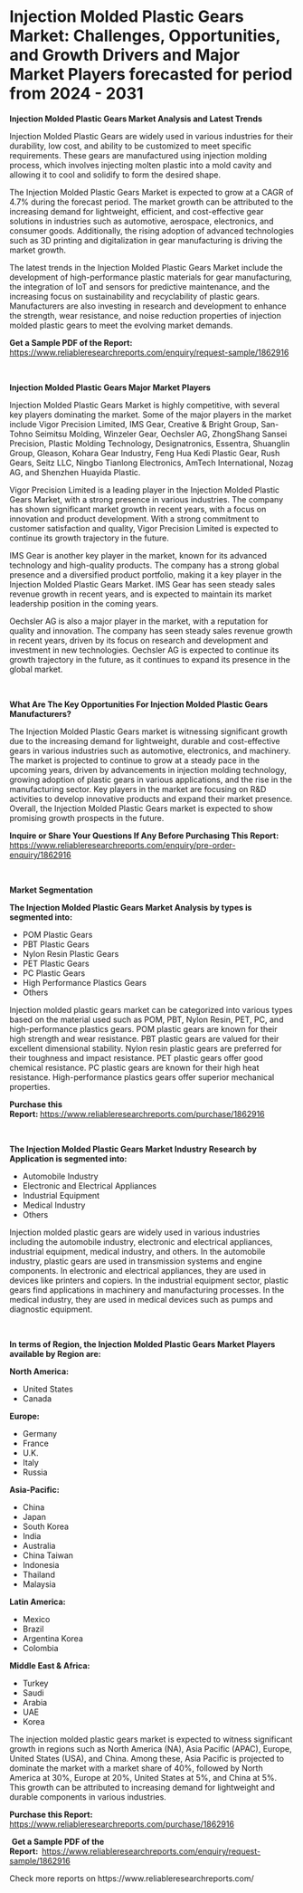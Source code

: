 <p><h1>Injection Molded Plastic Gears Market: Challenges, Opportunities, and Growth Drivers and Major Market Players forecasted for period from 2024 - 2031</h1></p><p><strong>Injection Molded Plastic Gears Market Analysis and Latest Trends</strong></p>
<p><p>Injection Molded Plastic Gears are widely used in various industries for their durability, low cost, and ability to be customized to meet specific requirements. These gears are manufactured using injection molding process, which involves injecting molten plastic into a mold cavity and allowing it to cool and solidify to form the desired shape.</p><p>The Injection Molded Plastic Gears Market is expected to grow at a CAGR of 4.7% during the forecast period. The market growth can be attributed to the increasing demand for lightweight, efficient, and cost-effective gear solutions in industries such as automotive, aerospace, electronics, and consumer goods. Additionally, the rising adoption of advanced technologies such as 3D printing and digitalization in gear manufacturing is driving the market growth.</p><p>The latest trends in the Injection Molded Plastic Gears Market include the development of high-performance plastic materials for gear manufacturing, the integration of IoT and sensors for predictive maintenance, and the increasing focus on sustainability and recyclability of plastic gears. Manufacturers are also investing in research and development to enhance the strength, wear resistance, and noise reduction properties of injection molded plastic gears to meet the evolving market demands.</p></p>
<p><strong>Get a Sample PDF of the Report:&nbsp;</strong> <a href="https://www.reliableresearchreports.com/enquiry/request-sample/1862916">https://www.reliableresearchreports.com/enquiry/request-sample/1862916</a></p>
<p>&nbsp;</p>
<p><strong>Injection Molded Plastic Gears Major Market Players</strong></p>
<p><p>Injection Molded Plastic Gears Market is highly competitive, with several key players dominating the market. Some of the major players in the market include Vigor Precision Limited, IMS Gear, Creative & Bright Group, San-Tohno Seimitsu Molding, Winzeler Gear, Oechsler AG, ZhongShang Sansei Precision, Plastic Molding Technology, Designatronics, Essentra, Shuanglin Group, Gleason, Kohara Gear Industry, Feng Hua Kedi Plastic Gear, Rush Gears, Seitz LLC, Ningbo Tianlong Electronics, AmTech International, Nozag AG, and Shenzhen Huayida Plastic.</p><p>Vigor Precision Limited is a leading player in the Injection Molded Plastic Gears Market, with a strong presence in various industries. The company has shown significant market growth in recent years, with a focus on innovation and product development. With a strong commitment to customer satisfaction and quality, Vigor Precision Limited is expected to continue its growth trajectory in the future.</p><p>IMS Gear is another key player in the market, known for its advanced technology and high-quality products. The company has a strong global presence and a diversified product portfolio, making it a key player in the Injection Molded Plastic Gears Market. IMS Gear has seen steady sales revenue growth in recent years, and is expected to maintain its market leadership position in the coming years.</p><p>Oechsler AG is also a major player in the market, with a reputation for quality and innovation. The company has seen steady sales revenue growth in recent years, driven by its focus on research and development and investment in new technologies. Oechsler AG is expected to continue its growth trajectory in the future, as it continues to expand its presence in the global market.</p></p>
<p>&nbsp;</p>
<p><strong>What Are The Key Opportunities For Injection Molded Plastic Gears Manufacturers?</strong></p>
<p><p>The Injection Molded Plastic Gears market is witnessing significant growth due to the increasing demand for lightweight, durable and cost-effective gears in various industries such as automotive, electronics, and machinery. The market is projected to continue to grow at a steady pace in the upcoming years, driven by advancements in injection molding technology, growing adoption of plastic gears in various applications, and the rise in the manufacturing sector. Key players in the market are focusing on R&D activities to develop innovative products and expand their market presence. Overall, the Injection Molded Plastic Gears market is expected to show promising growth prospects in the future.</p></p>
<p><strong>Inquire or Share Your Questions If Any Before Purchasing This Report:</strong> <a href="https://www.reliableresearchreports.com/enquiry/pre-order-enquiry/1862916">https://www.reliableresearchreports.com/enquiry/pre-order-enquiry/1862916</a></p>
<p>&nbsp;</p>
<p><strong>Market Segmentation</strong></p>
<p><strong>The Injection Molded Plastic Gears Market Analysis by types is segmented into:</strong></p>
<p><ul><li>POM Plastic Gears</li><li>PBT Plastic Gears</li><li>Nylon Resin Plastic Gears</li><li>PET Plastic Gears</li><li>PC Plastic Gears</li><li>High Performance Plastics Gears</li><li>Others</li></ul></p>
<p><p>Injection molded plastic gears market can be categorized into various types based on the material used such as POM, PBT, Nylon Resin, PET, PC, and high-performance plastics gears. POM plastic gears are known for their high strength and wear resistance. PBT plastic gears are valued for their excellent dimensional stability. Nylon resin plastic gears are preferred for their toughness and impact resistance. PET plastic gears offer good chemical resistance. PC plastic gears are known for their high heat resistance. High-performance plastics gears offer superior mechanical properties.</p></p>
<p><strong>Purchase this Report:&nbsp;</strong><a href="https://www.reliableresearchreports.com/purchase/1862916">https://www.reliableresearchreports.com/purchase/1862916</a></p>
<p>&nbsp;</p>
<p><strong>The Injection Molded Plastic Gears Market Industry Research by Application is segmented into:</strong></p>
<p><ul><li>Automobile Industry</li><li>Electronic and Electrical Appliances</li><li>Industrial Equipment</li><li>Medical Industry</li><li>Others</li></ul></p>
<p><p>Injection molded plastic gears are widely used in various industries including the automobile industry, electronic and electrical appliances, industrial equipment, medical industry, and others. In the automobile industry, plastic gears are used in transmission systems and engine components. In electronic and electrical appliances, they are used in devices like printers and copiers. In the industrial equipment sector, plastic gears find applications in machinery and manufacturing processes. In the medical industry, they are used in medical devices such as pumps and diagnostic equipment.</p></p>
<p>&nbsp;</p>
<p><strong>In terms of Region, the Injection Molded Plastic Gears Market Players available by Region are:</strong></p>
<p>
    <p> <strong> North America: </strong>
        <ul>
            <li>United States</li>
            <li>Canada</li>
        </ul>
        </p> 
    <p> <strong> Europe: </strong>
        <ul>
            <li>Germany</li>
            <li>France</li>
            <li>U.K.</li>
            <li>Italy</li>
            <li>Russia</li>
        </ul>
        </p> 
    <p> <strong> Asia-Pacific: </strong>
        <ul>
            <li>China</li>
            <li>Japan</li>
            <li>South Korea</li>
            <li>India</li>
            <li>Australia</li>
            <li>China Taiwan</li>
            <li>Indonesia</li>
            <li>Thailand</li>
            <li>Malaysia</li>
        </ul>
        </p> 
    <p> <strong> Latin America: </strong>
        <ul>
            <li>Mexico</li>
            <li>Brazil</li>
            <li>Argentina Korea</li>
            <li>Colombia</li>
        </ul>
        </p> 
    <p> <strong> Middle East & Africa: </strong>
        <ul>
            <li>Turkey</li>
            <li>Saudi</li>
            <li>Arabia</li>
            <li>UAE</li>
            <li>Korea</li>
        </ul>
    </p>
    </p>
<p><p>The injection molded plastic gears market is expected to witness significant growth in regions such as North America (NA), Asia Pacific (APAC), Europe, United States (USA), and China. Among these, Asia Pacific is projected to dominate the market with a market share of 40%, followed by North America at 30%, Europe at 20%, United States at 5%, and China at 5%. This growth can be attributed to increasing demand for lightweight and durable components in various industries.</p></p>
<p><strong>Purchase this Report: </strong><a href="https://www.reliableresearchreports.com/purchase/1862916">https://www.reliableresearchreports.com/purchase/1862916</a></p>
<p>&nbsp;<strong>Get a Sample PDF of the Report:&nbsp;&nbsp;</strong><a href="https://www.reliableresearchreports.com/enquiry/request-sample/1862916">https://www.reliableresearchreports.com/enquiry/request-sample/1862916</a></p>
<p><strong></strong></p>
<p>Check more reports on https://www.reliableresearchreports.com/</p>